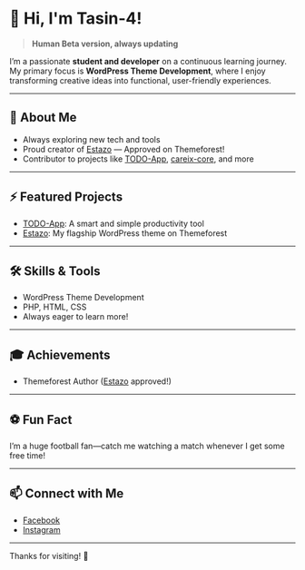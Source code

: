 # 👋 Hi, I'm Tasin-4!

> **Human Beta version, always updating**

I’m a passionate **student and developer** on a continuous learning journey. My primary focus is **WordPress Theme Development**, where I enjoy transforming creative ideas into functional, user-friendly experiences.

---

## 🌱 About Me
- Always exploring new tech and tools
- Proud creator of [Estazo](https://estazo.betteropt.in) — Approved on Themeforest!
- Contributor to projects like [TODO-App](https://github.com/Tasin-4/TODO-App), [careix-core](https://github.com/codeixer/careix-core), and more

---

## ⚡ Featured Projects
- [TODO-App](https://github.com/Tasin-4/TODO-App): A smart and simple productivity tool
- [Estazo](https://estazo.betteropt.in): My flagship WordPress theme on Themeforest

---

## 🛠️ Skills & Tools
- WordPress Theme Development
- PHP, HTML, CSS
- Always eager to learn more!

---

## 🎓 Achievements
- Themeforest Author ([Estazo](https://estazo.betteropt.in) approved!)

---

## ⚽ Fun Fact
I’m a huge football fan—catch me watching a match whenever I get some free time!

---

## 📫 Connect with Me
- [Facebook](https://www.facebook.com/nur.tasin.rahman)
- [Instagram](https://www.instagram.com/tasin__4/#)

---

Thanks for visiting! 🚀
